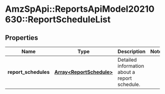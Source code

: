 # AmzSpApi::ReportsApiModel20210630::ReportScheduleList

## Properties
Name | Type | Description | Notes
------------ | ------------- | ------------- | -------------
**report_schedules** | [**Array&lt;ReportSchedule&gt;**](ReportSchedule.md) | Detailed information about a report schedule. | 

